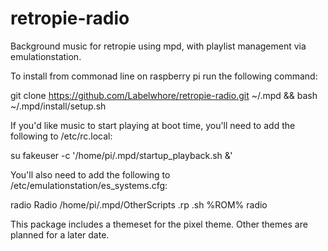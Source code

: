 # retropie-radio
Background music for retropie using mpd, with playlist management via emulationstation. 




To install from commonad line on raspberry pi run the following command:

git clone https://github.com/Labelwhore/retropie-radio.git ~/.mpd && bash ~/.mpd/install/setup.sh




If you'd like music to start playing at boot time, you'll need to add the following to /etc/rc.local:

su fakeuser -c '/home/pi/.mpd/startup_playback.sh &'



You'll also need to add the following to /etc/emulationstation/es_systems.cfg:

  <system>
    <name>radio</name>
    <fullname>Radio</fullname>
    <path>/home/pi/.mpd/OtherScripts</path>
    <extension>.rp .sh</extension>
    <command>%ROM%</command>
    <platform/>
    <theme>radio</theme>
  </system>
  
  This package includes a themeset for the pixel theme. Other themes are planned for a later date.
